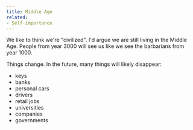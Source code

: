 ```yaml
---
title: Middle Age
related:
- Self-importance
---
```


We like to think we're "civilized".
I'd argue we are still living in the Middle Age.
People from year 3000 will see us like we see the barbarians from year 1000.

Things change. In the future, many things will likely disappear:

- keys
- banks
- personal cars
- drivers
- retail jobs
- universities
- companies
- governments
